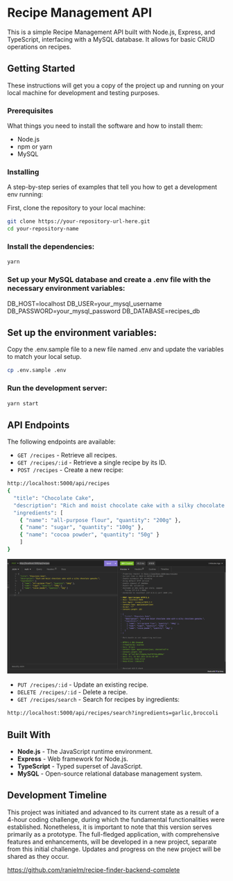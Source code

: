 # Recipe Management API

This is a simple Recipe Management API built with Node.js, Express, and TypeScript, interfacing with a MySQL database. It allows for basic CRUD operations on recipes.

## Getting Started

These instructions will get you a copy of the project up and running on your local machine for development and testing purposes.

### Prerequisites

What things you need to install the software and how to install them:

- Node.js
- npm or yarn
- MySQL

### Installing

A step-by-step series of examples that tell you how to get a development env running:

First, clone the repository to your local machine:

```bash
git clone https://your-repository-url-here.git
cd your-repository-name
```

### Install the dependencies:

```bash
yarn
```

### Set up your MySQL database and create a .env file with the necessary environment variables:
DB_HOST=localhost
DB_USER=your_mysql_username
DB_PASSWORD=your_mysql_password
DB_DATABASE=recipes_db

## Set up the environment variables:

Copy the .env.sample file to a new file named .env and update the variables to match your local setup.

```bash
cp .env.sample .env
```

### Run the development server:

```bash
yarn start
```

## API Endpoints

The following endpoints are available:

- `GET /recipes` - Retrieve all recipes.
- `GET /recipes/:id` - Retrieve a single recipe by its ID.
- `POST /recipes` - Create a new recipe:

```bash
http://localhost:5000/api/recipes
{
  "title": "Chocolate Cake",
  "description": "Rich and moist chocolate cake with a silky chocolate ganache.",
  "ingredients": [
    { "name": "all-purpose flour", "quantity": "200g" },
    { "name": "sugar", "quantity": "100g" },
    { "name": "cocoa powder", "quantity": "50g" }
	]
}
```

![Create a new recipe](/assets/image.png)

- `PUT /recipes/:id` - Update an existing recipe.
- `DELETE /recipes/:id` - Delete a recipe.
- `GET /recipes/search` - Search for recipes by ingredients:

```bash
http://localhost:5000/api/recipes/search?ingredients=garlic,broccoli
```

## Built With

- **Node.js** - The JavaScript runtime environment.
- **Express** - Web framework for Node.js.
- **TypeScript** - Typed superset of JavaScript.
- **MySQL** - Open-source relational database management system.

## Development Timeline

This project was initiated and advanced to its current state as a result of a 4-hour coding challenge, during which the fundamental functionalities were established. Nonetheless, it is important to note that this version serves primarily as a prototype. The full-fledged application, with comprehensive features and enhancements, will be developed in a new project, separate from this initial challenge. Updates and progress on the new project will be shared as they occur.

https://github.com/ranielm/recipe-finder-backend-complete
